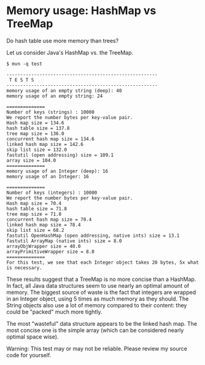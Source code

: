 Memory usage: HashMap vs TreeMap
==

Do hash table use more memory than trees? 

Let us consider Java's HashMap vs. the TreeMap.

```
$ mvn -q test

-------------------------------------------------------
 T E S T S
-------------------------------------------------------
memory usage of an empty string (deep): 40
memory usage of an empty string: 24

==============
Number of keys (strings) : 10000
We report the number bytes per key-value pair.
Hash map size = 134.6
hash table size = 137.8
tree map size = 136.0
concurrent hash map size = 134.6
linked hash map size = 142.6
skip list size = 132.0
fastutil (open addressing) size = 109.1
array size = 104.0
==============
memory usage of an Integer (deep): 16
memory usage of an Integer: 16

==============
Number of keys (integers) : 10000
We report the number bytes per key-value pair.
Hash map size = 70.4
hash table size = 71.8
tree map size = 71.8
concurrent hash map size = 70.4
linked hash map size = 78.4
skip list size = 68.2
fastutil OpenHashMap (open addressing, native ints) size = 13.1
fastutil ArrayMap (native ints) size = 8.0
arrayObjWrapper size = 40.0
arrayPrimitiveWrapper size = 8.0
==============
For this test, we see that each Integer object takes 20 bytes, 5x what is necessary.
```

These results suggest that a TreeMap is no more concise than a HashMap.
In fact, all Java data structures seem to use nearly an optimal amount
of memory. The biggest source of waste is the fact that integers
are wrapped in an Integer object, using 5 times as much memory as they should.
The String objects also use a lot of memory compared to their content: they 
could be "packed" much more tightly.

The most "wasteful" data structure appears to be the linked hash map. The most
concise one is the simple array (which can be considered nearly optimal space wise).

Warning: This test may or may not be reliable. Please review my source
code for yourself.

